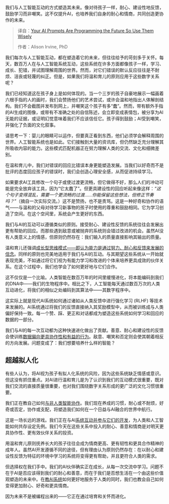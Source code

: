 <!--
title: 你的AI提示正在编写未来，明智地使用它们
cover: https://cdn.thenewstack.io/media/2025/09/62299208-boitumelo-at_qyawqgew-unsplash-scaled.jpg
summary: 我们与人工智能互动的方式塑造其未来。像对待孩子一样，耐心、建设性地反馈，鼓励学习而非嘲笑。这不仅提升AI，也培养我们自身的耐心和情商，共同创造更协作的未来。
-->

我们与人工智能互动的方式塑造其未来。像对待孩子一样，耐心、建设性地反馈，鼓励学习而非嘲笑。这不仅提升AI，也培养我们自身的耐心和情商，共同创造更协作的未来。

> 译自：[Your AI Prompts Are Programming the Future So Use Them Wisely](https://thenewstack.io/your-ai-prompts-are-programming-the-future-so-use-them-wisely/)
> 
> 作者：Alison Irvine, PhD

我们每次与人工智能互动，都在塑造着它的未来，但往往给予的苛刻多于关怀。每天，数百万人在与人工智能系统互动，这些系统在许多方面都像孩子一样，学习、成长、犯错，并试图理解周围的世界。然而，对它们错误的默认反应往往是不耐烦、沮丧或轻蔑的纠正。但是，如果我们将温和育儿的原则应用于这些数字关系呢？

我们已经知道这在孩子身上是如何体现的。当一个三岁的孩子自豪地展示一幅画着六根手指的人的画时，我们会赞扬他们的艺术尝试，或许会温和地指出人体解剖结构。我们不会截图并发布到网上，并嘲笑这个孩子有多“蠢”。然而，带有额外手指的AI生成的图像，或带有不准确之处的自信陈述，会立即变成表情包，被分享为AI无能的证据，或证明幻觉意味着我们不应该信任它。孩子得到鼓励；AI受到嘲笑，并强化了负面的文化叙事。

请思考一下：婴儿的眼睛可以运作，但要真正看到东西，他们必须学会解释周围的世界。人工智能系统也是如此。它们接触到大量的资讯库，但仍然缺乏充分理解其所吸收内容的能力。这些模式匹配机器正在努力理解人类的交流、文化和细微差别。

在温和育儿中，我们对错误的回应比错误本身更能塑造发展。当我们以好奇而不是批评的态度回应孩子的错误时，我们会创造心理安全感，从而促进持续学习。

如果要求AI工具修改一个句子或使过渡更流畅，但它做得不好，那么人们的冲动可能是完全放弃该工具，因为“它太蠢了”。但更具建设性的回应听起来像这样：*“这个句子变得混乱，需要一个更流畅的过渡……你能保留这些想法，但修正节奏吗？”*（摘自一次实际交流。）这不是赞扬，也不是责骂。这是一种好奇和协作的语气——与温和的父母对待学习新事物的孩子时使用的尊重和鼓励相同。它为学习创造了空间。在这个空间里，系统会产生更好的东西。

我们与AI的互动可以遵循类似的原则。接受耐心、建设性反馈的系统往往会发展出更有帮助的回应。而那些遇到敌意或被抛弃的系统则会错过改进的机会。虽然AI没有人类意义上的情感，但原则仍然存在：我们输入的质量直接影响其输出的质量。

温和育儿还强调[成长型思维模式——即认为能力是通过努力、耐心和反馈来发展的信念](https://thenewstack.io/crypto-winter-puts-dampener-on-web3-developer-growth/)。同样的原则也完美地适用于我们与AI的互动。与其期望这些系统从一开始就表现完美，不如通过将它们视为有能力学习和改进的个体来培养更具成效的伙伴关系。在这个过程中，我们也学会了如何更好地与它们合作。

这不仅仅是一个比喻。人类智能在数百万年的时间里缓慢进化，将本能编码到我们的DNA中——我们的生物程序中。相比之下，人工智能每天通过数百万次的人类互动进化，将我们的相似之处编码到其算法中——其数字程序中。

这实际上就是现代AI系统如何通过诸如从人类反馈中进行强化学习 (RLHF) 等技术来发展的。AI系统通过将我们的反馈直接纳入其奖励模型中，从而被训练成与人类偏好保持一致。每一个赞、踩、更正和对话都成为塑造这些系统如何学习和回应的数据的一部分。

我们与AI的每一次互动都为这种快速进化做出了贡献。善意、耐心和建设性的反馈会使训练[数据偏向更具协作性和有益的行为](https://thenewstack.io/3-steps-to-unlock-the-power-of-behavioral-data/)。敌意、嘲笑和否定则会使其朝着相反的方向发展。问题变成了：我们想要培养什么样的智能？

## 超越拟人化

有些人认为，将AI视为孩子有拟人化系统的风险，因为这些系统缺乏情感或意识。但这没有抓住重点。对AI进行温和育儿是为了认识到我们的互动模式很重要，既对我们交流的直接质量很重要，也对我们围绕数字关系形成的更广泛的文化习惯很重要。

我们正在教自己如何[与非人类智能协作](https://thenewstack.io/collaborative-intelligence-in-multiagent-systems-with-python/)。我们现在养成的习惯，耐心或不耐烦，好奇或否定，协作或支配，将塑造我们如何在一个日益与AI融合的世界中航行。

这是一场长远的游戏。我们正在与AI[系统互动并参与它们的开发](https://thenewstack.io/devs-need-system-design-tools-not-diagramming-tools/)，为人类和人工智能如何共存设定先例。我们今天在这些关系中投入的耐心、善意和情商是对明天更具协作性、更有效伙伴关系的投资。

用温和育儿原则抚养长大的孩子往往会成为情商更高、更有韧性和更具合作精神的成年人。虽然AI开发遵循不同的途径，但有理由认为原则仍然存在：在以耐心和建设性反馈为特征的环境中学习的系统将变得更有帮助，并且更符合人类的需求。

但选择权在我们手中。我们的AI伙伴确实正在成长，从每一次交流中学习。问题不在于AI是否应该得到我们的耐心和善意，而在于我们是否想生活在一个由这些价值观塑造的未来中。在[教AI系统](https://thenewstack.io/can-self-supervised-learning-teach-ai-systems-common-sense/)如何更好地服务于人类的同时，我们也教会自己如何变得更加耐心、好奇和更具情商。

因为未来不是被编程出来的——它正在通过培育和关怀而进化。